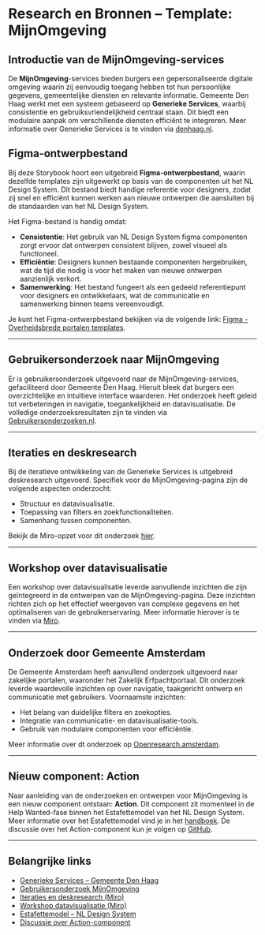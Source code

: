 # Research en Bronnen – Template: MijnOmgeving

## Introductie van de MijnOmgeving-services

De **MijnOmgeving**-services bieden burgers een gepersonaliseerde digitale omgeving waarin zij eenvoudig toegang hebben tot hun persoonlijke gegevens, gemeentelijke diensten en relevante informatie. Gemeente Den Haag werkt met een systeem gebaseerd op **Generieke Services**, waarbij consistentie en gebruiksvriendelijkheid centraal staan. Dit biedt een modulaire aanpak om verschillende diensten efficiënt te integreren. Meer informatie over Generieke Services is te vinden via [denhaag.nl](https://www.denhaag.nl).

## Figma-ontwerpbestand

Bij deze Storybook hoort een uitgebreid **Figma-ontwerpbestand**, waarin dezelfde templates zijn uitgewerkt op basis van de componenten uit het NL Design System. Dit bestand biedt handige referentie voor designers, zodat zij snel en efficiënt kunnen werken aan nieuwe ontwerpen die aansluiten bij de standaarden van het NL Design System.

Het Figma-bestand is handig omdat:

- **Consistentie**: Het gebruik van NL Design System figma componenten zorgt ervoor dat ontwerpen consistent blijven, zowel visueel als functioneel.
- **Efficiëntie**: Designers kunnen bestaande componenten hergebruiken, wat de tijd die nodig is voor het maken van nieuwe ontwerpen aanzienlijk verkort.
- **Samenwerking**: Het bestand fungeert als een gedeeld referentiepunt voor designers en ontwikkelaars, wat de communicatie en samenwerking binnen teams vereenvoudigt.

Je kunt het Figma-ontwerpbestand bekijken via de volgende link: [Figma - Overheidsbrede portalen templates](https://www.figma.com/design/iZgSIuU8hvH9nw3h7WO1ZY/Overheidsbrede-portalen---Templates?node-id=1-3&node-type=canvas&t=KxnX9WoZ6S4tSxuF-0).

---

## Gebruikersonderzoek naar MijnOmgeving

Er is gebruikersonderzoek uitgevoerd naar de MijnOmgeving-services, gefaciliteerd door Gemeente Den Haag. Hieruit bleek dat burgers een overzichtelijke en intuïtieve interface waarderen. Het onderzoek heeft geleid tot verbeteringen in navigatie, toegankelijkheid en datavisualisatie. De volledige onderzoeksresultaten zijn te vinden via [Gebruikersonderzoeken.nl](https://gebruikersonderzoeken.nl/docs/onderzoek-bekijken/mijn-zaken/denhaag-mijn-omgeving/).

---

## Iteraties en deskresearch

Bij de iteratieve ontwikkeling van de Generieke Services is uitgebreid deskresearch uitgevoerd. Specifiek voor de MijnOmgeving-pagina zijn de volgende aspecten onderzocht:

- Structuur en datavisualisatie.
- Toepassing van filters en zoekfunctionaliteiten.
- Samenhang tussen componenten.

Bekijk de Miro-opzet voor dit onderzoek [hier](https://miro.com/app/board/uXjVKi7wpLQ=/?moveToWidget=3458764599780788370&cot=14).

---

## Workshop over datavisualisatie

Een workshop over datavisualisatie leverde aanvullende inzichten die zijn geïntegreerd in de ontwerpen van de MijnOmgeving-pagina. Deze inzichten richten zich op het effectief weergeven van complexe gegevens en het optimaliseren van de gebruikerservaring. Meer informatie hierover is te vinden via [Miro](https://miro.com/app/board/uXjVKi7wpLQ=/?moveToWidget=3458764599780788364&cot=14).

---

## Onderzoek door Gemeente Amsterdam

De Gemeente Amsterdam heeft aanvullend onderzoek uitgevoerd naar zakelijke portalen, waaronder het Zakelijk Erfpachtportaal. Dit onderzoek leverde waardevolle inzichten op over navigatie, taakgericht ontwerp en communicatie met gebruikers. Voornaamste inzichten:

- Het belang van duidelijke filters en zoekopties.
- Integratie van communicatie- en datavisualisatie-tools.
- Gebruik van modulaire componenten voor efficiëntie.

Meer informatie over dt onderzoek op [Openresearch.amsterdam](https://openresearch.amsterdam/nl/page/108675/zakelijk-erfpachtportaal).

---

## Nieuw component: Action

Naar aanleiding van de onderzoeken en ontwerpen voor MijnOmgeving is een nieuw component ontstaan: **Action**. Dit component zit momenteel in de Help Wanted-fase binnen het Estafettemodel van het NL Design System. Meer informatie over het Estafettemodel vind je in het [handboek](https://nldesignsystem.nl/handboek/estafettemodel). De discussie over het Action-component kun je volgen op [GitHub](https://github.com/orgs/nl-design-system/discussions/349).

---

## Belangrijke links

- [Generieke Services – Gemeente Den Haag](https://www.denhaag.nl)
- [Gebruikersonderzoek MijnOmgeving](https://gebruikersonderzoeken.nl/docs/onderzoek-bekijken/mijn-zaken/denhaag-mijn-omgeving/)
- [Iteraties en deskresearch (Miro)](https://miro.com/app/board/uXjVKi7wpLQ=/?moveToWidget=3458764599780788370&cot=14)
- [Workshop datavisualisatie (Miro)](https://miro.com/app/board/uXjVKi7wpLQ=/?moveToWidget=3458764599780788364&cot=14)
- [Estafettemodel – NL Design System](https://nldesignsystem.nl/handboek/estafettemodel)
- [Discussie over Action-component](https://github.com/orgs/nl-design-system/discussions/349)
